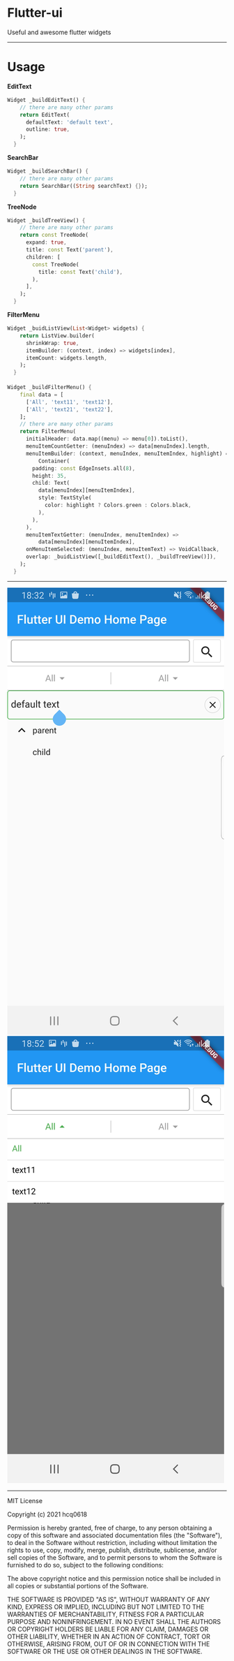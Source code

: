 # Flutter-ui
 Useful and awesome flutter widgets

- - -
# Usage

**EditText**

``` dart
Widget _buildEditText() {
	// there are many other params
    return EditText(
      defaultText: 'default text',
      outline: true,
    );
  }
```

**SearchBar**

``` dart
Widget _buildSearchBar() {
    // there are many other params
    return SearchBar((String searchText) {});
  }
```

**TreeNode**

``` dart
Widget _buildTreeView() {
    // there are many other params
    return const TreeNode(
      expand: true,
      title: const Text('parent'),
      children: [
        const TreeNode(
          title: const Text('child'),
        ),
      ],
    );
  }
```

**FilterMenu**

``` dart
Widget _buidListView(List<Widget> widgets) {
    return ListView.builder(
      shrinkWrap: true,
      itemBuilder: (context, index) => widgets[index],
      itemCount: widgets.length,
    );
  }

Widget _buildFilterMenu() {
    final data = [
      ['All', 'text11', 'text12'],
      ['All', 'text21', 'text22'],
    ];
    // there are many other params
    return FilterMenu(
      initialHeader: data.map((menu) => menu[0]).toList(),
      menuItemCountGetter: (menuIndex) => data[menuIndex].length,
      menuItemBuilder: (context, menuIndex, menuItemIndex, highlight) =>
          Container(
        padding: const EdgeInsets.all(8),
        height: 35,
        child: Text(
          data[menuIndex][menuItemIndex],
          style: TextStyle(
            color: highlight ? Colors.green : Colors.black,
          ),
        ),
      ),
      menuItemTextGetter: (menuIndex, menuItemIndex) =>
          data[menuIndex][menuItemIndex],
      onMenuItemSelected: (menuIndex, menuItemText) => VoidCallback,
      overlap: _buidListView([_buildEditText(), _buildTreeView()]),
    );
  }
```

- - -
![avatar](screenshots/Screenshot.jpg)
![avatar](screenshots/Screenshot2.jpg)
- - -

MIT License

Copyright (c) 2021 hcq0618

Permission is hereby granted, free of charge, to any person obtaining a copy
of this software and associated documentation files (the "Software"), to deal
in the Software without restriction, including without limitation the rights
to use, copy, modify, merge, publish, distribute, sublicense, and/or sell
copies of the Software, and to permit persons to whom the Software is
furnished to do so, subject to the following conditions:

The above copyright notice and this permission notice shall be included in all
copies or substantial portions of the Software.

THE SOFTWARE IS PROVIDED "AS IS", WITHOUT WARRANTY OF ANY KIND, EXPRESS OR
IMPLIED, INCLUDING BUT NOT LIMITED TO THE WARRANTIES OF MERCHANTABILITY,
FITNESS FOR A PARTICULAR PURPOSE AND NONINFRINGEMENT. IN NO EVENT SHALL THE
AUTHORS OR COPYRIGHT HOLDERS BE LIABLE FOR ANY CLAIM, DAMAGES OR OTHER
LIABILITY, WHETHER IN AN ACTION OF CONTRACT, TORT OR OTHERWISE, ARISING FROM,
OUT OF OR IN CONNECTION WITH THE SOFTWARE OR THE USE OR OTHER DEALINGS IN THE
SOFTWARE.

